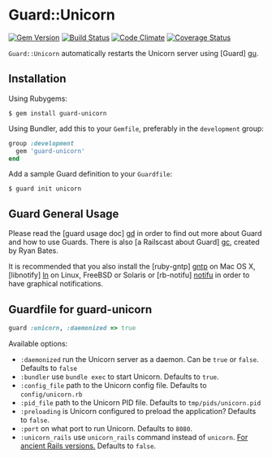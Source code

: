 # Guard::Unicorn 

[![Gem Version][gvi]][gvu] [![Build Status][bsi]][bsu] [![Code Climate][cci]][ccu] [![Coverage Status][csi]][csu]


[gvi]: https://badge.fury.io/rb/guard-unicorn.svg
[gvu]: http://badge.fury.io/rb/guard-unicorn

[bsi]: https://secure.travis-ci.org/andreimaxim/guard-unicorn.png 
[bsu]: http://travis-ci.org/#!/andreimaxim/guard-unicorn

[cci]: https://codeclimate.com/github/andreimaxim/guard-unicorn.png
[ccu]: https://codeclimate.com/github/andreimaxim/guard-unicorn

[csi]: https://coveralls.io/repos/andreimaxim/guard-unicorn/badge.png
[csu]: https://coveralls.io/r/andreimaxim/guard-unicorn

`Guard::Unicorn` automatically restarts the Unicorn server using [Guard] [gu].

[gu]: https://github.com/guard/guard


## Installation

Using Rubygems:

    $ gem install guard-unicorn

Using Bundler, add this to your `Gemfile`, preferably in the `development` group:

```ruby
group :development
  gem 'guard-unicorn'
end
```

Add a sample Guard definition to your `Guardfile`:

    $ guard init unicorn


## Guard General Usage

Please read the [guard usage doc] [gd] in order to find out more about Guard and 
how to use Guards. There is also [a Railscast about Guard] [gc], created by Ryan
Bates.

[gd]: https://github.com/guard/guard/blob/master/README.md
[gc]: http://railscasts.com/episodes/264-guard

It is recommended that you also install the [ruby-gntp] [gntp] on Mac OS X,
[libnotify] [ln] on Linux, FreeBSD or Solaris or [rb-notifu] [notifu] in order
to have graphical notifications.

[gntp]: https://rubygems.org/gems/ruby_gntp
[ln]: https://rubygems.org/gems/libnotify
[notifu]: https://rubygems.org/gems/rb-notifu


## Guardfile for guard-unicorn

```ruby
guard :unicorn, :daemonized => true
```

Available options:

* `:daemonized` run the Unicorn server as a daemon. Can be `true` or `false`.
  Defaults to `false`
* `:bundler` use `bundle exec` to start Unicorn. Defaults to `true`.
* `:config_file` path to the Unicorn config file. Defaults to
  `config/unicorn.rb`
* `:pid_file` path to the Unicorn PID file. Defaults to `tmp/pids/unicorn.pid`
* `:preloading` is Unicorn configured to preload the application? Defaults to
  `false`.
* `:port` on what port to run Unicorn. Defaults to `8080`.
* `:unicorn_rails` use `unicorn_rails` command instead of `unicorn`. [For ancient Rails versions.](http://unicorn.bogomips.org/README.html) Defaults to `false`.
